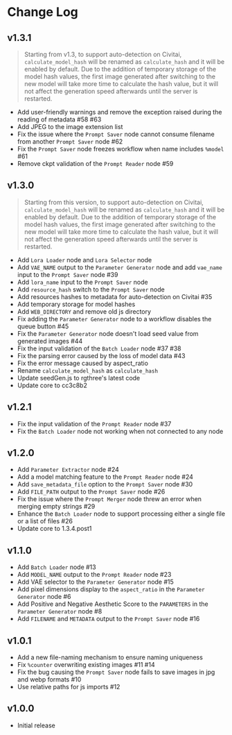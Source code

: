 # Change Log
## v1.3.1
> Starting from v1.3, to support auto-detection on Civitai, `calculate_model_hash` will be renamed as 
> `calculate_hash` and it will be enabled by default. Due to the addition of temporary storage of the model hash values,
> the first image generated after switching to the new model will take more time to calculate the hash value, 
> but it will not affect the generation speed afterwards until the server is restarted.

- Add user-friendly warnings and remove the exception raised during the reading of metadata #58 #63
- Add JPEG to the image extension list
- Fix the issue where the `Prompt Saver` node cannot consume filename from another `Prompt Saver` node #62
- Fix the `Prompt Saver` node freezes workflow when name includes `%model` #61
- Remove ckpt validation of the `Prompt Reader` node #59

## v1.3.0
> Starting from this version, to support auto-detection on Civitai, `calculate_model_hash` will be renamed as 
> `calculate_hash` and it will be enabled by default. Due to the addition of temporary storage of the model hash values,
> the first image generated after switching to the new model will take more time to calculate the hash value, 
> but it will not affect the generation speed afterwards until the server is restarted.

- Add `Lora Loader` node and `Lora Selector` node
- Add `VAE_NAME` output to the `Parameter Generator` node and add `vae_name` input to the `Prompt Saver` node #39
- Add `lora_name` input to the `Prompt Saver` node
- Add `resource_hash` switch to the `Prompt Saver` node
- Add resources hashes to metadata for auto-detection on Civitai #35
- Add temporary storage for model hashes
- Add `WEB_DIRECTORY` and remove old js directory
- Fix adding the `Parameter Generator` node to a workflow disables the queue button #45
- Fix the `Parameter Generator` node doesn't load seed value from generated images #44
- Fix the input validation of the `Batch Loader` node #37 #38
- Fix the parsing error caused by the loss of model data #43
- Fix the error message caused by aspect_ratio
- Rename `calculate_model_hash` as `calculate_hash`
- Update seedGen.js to rgthree's latest code
- Update core to cc3c8b2

## v1.2.1
- Fix the input validation of the `Prompt Reader` node #37
- Fix the `Batch Loader` node not working when not connected to any node

## v1.2.0
- Add `Parameter Extractor` node #24
- Add a model matching feature to the `Prompt Reader` node #24
- Add `save_metadata_file` option to the `Prompt Saver` node #30
- Add `FILE_PATH` output to the `Prompt Saver` node #26
- Fix the issue where the `Prompt Merger` node threw an error when merging empty strings #29
- Enhance the `Batch Loader` node to support processing either a single file or a list of files #26
- Update core to 1.3.4.post1

## v1.1.0
- Add `Batch Loader` node #13
- Add `MODEL_NAME` output to the `Prompt Reader` node #23
- Add VAE selector to the `Parameter Generator` node #15
- Add pixel dimensions display to the `aspect_ratio` in the `Parameter Generator` node #6
- Add Positive and Negative Aesthetic Score to the `PARAMETERS` in the `Parameter Generator` node #8
- Add `FILENAME` and `METADATA` output to the `Prompt Saver` node #16

## v1.0.1
- Add a new file-naming mechanism to ensure naming uniqueness
- Fix `%counter` overwriting existing images #11 #14
- Fix the bug causing the `Prompt Saver` node fails to save images in jpg and webp formats #10
- Use relative paths for js imports #12

## v1.0.0
- Initial release